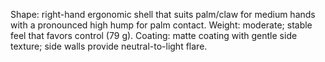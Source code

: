 Shape: right-hand ergonomic shell that suits palm/claw for medium hands with a pronounced high hump for palm contact.
Weight: moderate; stable feel that favors control (79 g).
Coating: matte coating with gentle side texture; side walls provide neutral-to-light flare.
